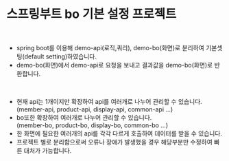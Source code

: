 # 스프링부트 bo 기본 설정 프로젝트

<br/>

- spring boot를 이용해 demo-api(로직,쿼리), demo-bo(화면)로 분리하여 기본셋팅(default setting)하였습니다.
- demo-bo(화면)에서 demo-api로 요청을 보내고 결과값을 demo-bo(화면)로 반환합니다.

<br/>

- 현재 api는 1개이지만 확장하여 api를 여러개로 나누어 관리할 수 있습니다.
 <br/>(member-api, product-api, display-api, common-api ...)
- bo또한  확장하여 여러개로 나누어 관리할 수 있습니다.
 <br/>(member-bo, product-bo, display-bo, common-bo ...)
- 한 화면에 필요한 여러개의 api를 각각 다르게 호출하여 데이터를 받을 수 있습니다.
- 프로젝트 별로 분리함으로써 오류나 장애가 발생했을 경우 해당부분만 수정하여 빠른 대처가 가능합니다. 

<br/>




